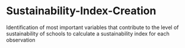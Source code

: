 # Sustainability-Index-Creation
Identification of most important variables that contribute to the level of sustainability of schools to calculate a sustainability index for each observation
